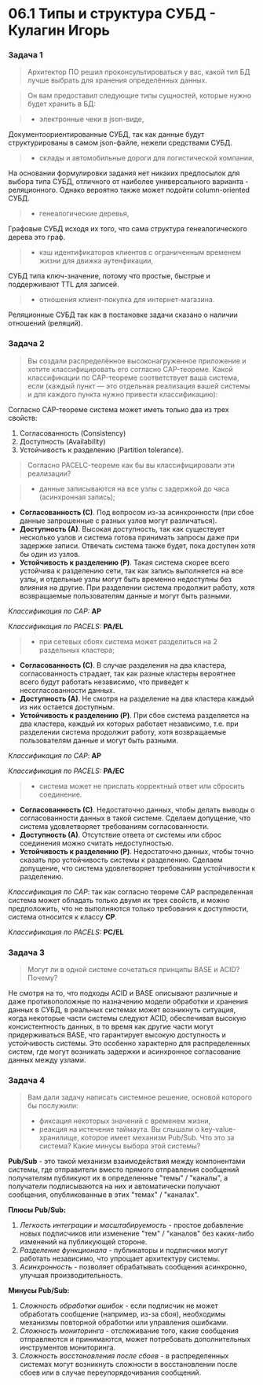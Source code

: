 # 06.1 Типы и структура СУБД - Кулагин Игорь
### Задача 1
>Архитектор ПО решил проконсультироваться у вас, какой тип БД лучше выбрать для хранения определённых данных.

>Он вам предоставил следующие типы сущностей, которые нужно будет хранить в БД:

>- электронные чеки в json-виде,

Документоориентированные СУБД, так как данные будут структурированы в самом json-файле, нежели средствами СУБД.

>- склады и автомобильные дороги для логистической компании,

На основании формулировки задания нет никаких предпосылок для выбора типа СУБД, отличного от наиболее универсального варианта - реляционного. Однако вероятно также может подойти column-oriented СУБД.

>- генеалогические деревья,

Графовые СУБД исходя их того, что сама структура генеалогического дерева это граф.

>- кэш идентификаторов клиентов с ограниченным временем жизни для движка аутенфикации,

СУБД типа ключ-значение, потому что простые, быстрые и поддерживают TTL для записей.

>- отношения клиент-покупка для интернет-магазина.

Реляционные СУБД так как в постановке задачи сказано о наличии отношений (реляций).

### Задача 2

> Вы создали распределённое высоконагруженное приложение и хотите классифицировать его согласно CAP-теореме. Какой классификации по CAP-теореме соответствует ваша система, если (каждый пункт — это отдельная реализация вашей системы и для каждого пункта нужно привести классификацию):

 Согласно CAP-теореме система может иметь только два из трех свойств:
 1. Согласованность (Consistency)
 2. Доступность (Availability)
 3. Устойчивость к разделению (Partition tolerance).

 > Согласно PACELC-теореме как бы вы классифицировали эти реализации?

> - данные записываются на все узлы с задержкой до часа (асинхронная запись);

- **Согласованность (С)**. Под вопросом из-за асинхронности (при сбое данные запрошенные с разных узлов могут различаться).
- **Доступность (А)**. Высокая доступность, так как существует несколько узлов и система готова принимать запросы даже при задержке записи. Отвечать система также будет, пока доступен хотя бы один из узлов.
- **Устойчивость к разделению (P)**. Такая система скорее всего устойчива к разделению сети, так как запись выполняется на все узлы, и отдельные узлы могут быть временно недоступны без влияния на другие. При разделении система продолжит работу, хотя возвращаемые пользователям данные и могут быть разными.

*Классификация по CAP:* **AР**

*Классификация по PACELS:* **PA/EL**

> - при сетевых сбоях система может разделиться на 2 раздельных кластера;

- **Согласованность (С)**. В случае разделения на два кластера, согласованность страдает, так как разные кластеры вероятнее всего будут работать независимо, что приведет к несогласованности данных.
- **Доступность (А)**. Не смотря на разделение на два кластера каждый из них остается доступным.
- **Устойчивость к разделению (P)**. При сбое система разделяется на два кластера, каждый их которых работает независимо, т.е. при разделении система продолжит работу, хотя возвращаемые пользователям данные и могут быть разными.

*Классификация по CAP*: **AP**

*Классификация по PACELS:* **PA/EC**

> - система может не прислать корректный ответ или сбросить соединение.
- **Согласованность (С)**. Недостаточно данных, чтобы делать выводы о согласованности данных в такой системе. Сделаем допущение, что система удовлетворяет требованиям согласованности.
- **Доступность (А)**. Отсутствие ответа от системы или сброс соединения можно считать недоступностью.
- **Устойчивость к разделению (P)**. Недостаточно данных, чтобы точно сказать про устойчивость системы к разделению. Сделаем допущение, что система удовлетворяет требованиям устойчивости к разделению.

*Классификация по CAP*: так как согласно теореме CAP распределенная система может обладать только двумя их трех свойств, и можно предположить, что не выполняются только требования к доступности, система относится к классу **CP**.

*Классификация по PACELS:* **PC/EL**


### Задача 3
> Могут ли в одной системе сочетаться принципы BASE и ACID? Почему?

Не смотря на то, что подходы ACID и BASE описывают различные и даже противоположные по назначению модели обработки и хранения данных в СУБД, в реальных системах может возникнуть ситуация, когда некоторые части системы следуют ACID, обеспечивая высокую консистентность данных, в то время как другие части могут придерживаться BASE, что гарантирует высокую доступность и устойчивость системы. Это особенно характерно для распределенных систем, где могут возникать задержки и асинхронное согласование данных между узлами.

### Задача 4
> Вам дали задачу написать системное решение, основой которого бы послужили:
> - фиксация некоторых значений с временем жизни,
> - реакция на истечение таймаута.
> Вы слышали о key-value-хранилище, которое имеет механизм Pub/Sub. Что это за система? Какие минусы выбора этой системы?

**Pub/Sub** - это такой механизм взаимодействия между компонентами системы, где отправители вместо прямого отправления сообщений получателям публикуют их в определенные "темы" / "каналы", а получатели подписываются на них и автоматически получают сообщения, опубликованные в этих "темах" / "каналах".

**Плюсы Pub/Sub:**
1. *Легкость интеграции и масштабируемость* - простое добавление новых подписчиков или изменение "тем" / "каналов" без каких-либо изменений на публикующей стороне.
2. *Разделение функционала* - публикаторы и подписчики могут работать независимо, что упрощает архитектуру системы.
3. *Асинхронность* - позволяет обрабатывать сообщения асинхронно, улучшая производительность.

**Минусы Pub/Sub:**
1. *Сложность обработки ошибок* - если подписчик не может обработать сообщение (например, из-за сбоя), необходимы механизмы повторной обработки или управления ошибками.
2. *Сложность мониторинга* - отслеживание того, какие сообщения отправляются и принимаются, может потребовать дополнительных инструментов мониторинга.
3. *Сложность восстановления после сбоев* - в распределенных системах могут возникнуть сложности в восстановлении после сбоев или в случае переупорядочивания сообщений.